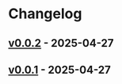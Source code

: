 # Changelog

## [v0.0.2](https://github.com/yasu89/tagpr-signed-commit-test/compare/v0.0.1...v0.0.2) - 2025-04-27

## [v0.0.1](https://github.com/yasu89/tagpr-signed-commit-test/commits/v0.0.1) - 2025-04-27
